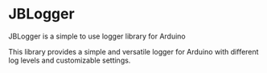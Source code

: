# JBLogger

JBLogger is a simple to use logger library for Arduino

This library provides a simple and versatile logger for Arduino with different log levels and customizable settings.



